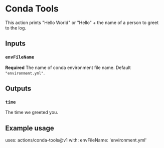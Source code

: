 # Conda Tools

This action prints "Hello World" or "Hello" + the name of a person to greet to the log.

## Inputs

### `envFileName`

**Required** The name of conda environment file name. Default `"environment.yml"`.

## Outputs

### `time`

The time we greeted you.

## Example usage

uses: actions/conda-tools@v1
with:
  envFileName: 'environment.yml'